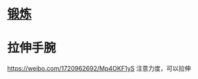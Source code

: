 # [锻炼](https://github.com/noteMay/blog/issues/32)

# 拉伸手腕

<https://weibo.com/1720962692/Mp4OKF1yS>
注意力度，可以拉伸